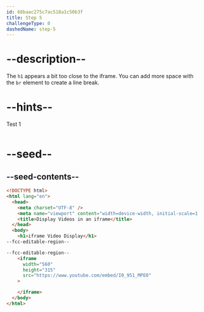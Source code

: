 ```yaml
---
id: 68baac275c7ac518a1c50b3f
title: Step 5
challengeType: 0
dashedName: step-5
---
```


# --description--

The `h1` appears a bit too close to the iframe. You can add more space with the `br` element to create a line break.

# --hints--

Test 1

```js

```

# --seed--

## --seed-contents--

```html
<!DOCTYPE html>
<html lang="en">
  <head>
    <meta charset="UTF-8" />
    <meta name="viewport" content="width=device-width, initial-scale=1.0" />
    <title>Display Videos in an iframe</title>
  </head>
  <body>
    <h1>iframe Video Display</h1>
--fcc-editable-region--

--fcc-editable-region--
    <iframe
      width="560"
      height="315"
      src="https://www.youtube.com/embed/I0_951_MPE0"
    >

    </iframe>
  </body>
</html>
```
